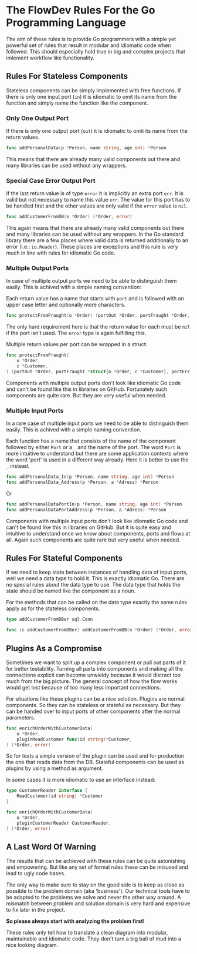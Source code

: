 # The FlowDev Rules For the Go Programming Language

The aim of these rules is to provide Go programmers with a simple yet powerful
set of rules that result in modular and idiomatic code when followed. This
should especially hold true in big and complex projects that imlement workflow
like functionality.

## Rules For Stateless Components
Stateless components can be simply implemented with free functions. If there is
only one input port (`in`) it is idiomatic to omit its name from the function
and simply name the function like the component.

### Only One Output Port
If there is only one output port (`out`) it is idiomatic to omit its name from
the return values.
```go
func addPersonalData(p *Person, name string, age int) *Person
```
This means that there are already many valid components out there and many
libraries can be used without any wrappers.

### Special Case Error Output Port
If the last return value is of type `error` it is implicitly an extra port
`err`. It is valid but not necessary to name this value `err`. The value for
this port has to be handled first and the other values are only valid if the
`error` value is `nil`.
```go
func addCustomerFromDB(o *Order) (*Order, error)
```
This again means that there are already many valid components out there and
many libraries can be used without any wrappers. In the Go standard library
there are a few places where valid data is returned additionally to an error
(i.e.: `io.Reader`). These places are exceptions and this rule is very much in
line with rules for idiomatic Go code.

### Multiple Output Ports
In case of multiple output ports we need to be able to distinguish them easily.
This is achived with a simple naming convention:

Each return value has a name that starts with `port` and is followed with an
upper case letter and optionally more characters.
```go
func protectFromFraught(o *Order) (portOut *Order, portFraught *Order, err error)
```
The only hard requirement here is that the return value for each must be `nil`
if the port isn't used. The `error` type is again fulfilling this.

Multiple return values per port can be wrapped in a struct:
```go
func protectFromFraught(
	o *Order,
	c *Customer,
) (portOut *Order, portFraught *struct{o *Order, c *Customer}, portErr error)
```
Components with multiple output ports don't look like idiomatic Go code and
can't be found like this in libraries on GitHub. Fortunately such components
are quite rare. But they are very useful when needed.

### Multiple Input Ports
In a rare case of multiple input ports we need to be able to distinguish them
easily. This is achived with a simple naming convention.

Each function has a name that consists of the name of the component followed by
either `Port` or a `_` and the name of the port.
The word `Port` is more intuitive to understand but there are some application
contexts where the word 'port' is used in a different way already. Here it is
better to use the `_` instead.
```go
func addPersonalData_In(p *Person, name string, age int) *Person
func addPersonalData_Address(p *Person, a *Adress) *Person
```
Or
```go
func addPersonalDataPortIn(p *Person, name string, age int) *Person
func addPersonalDataPortAddress(p *Person, a *Adress) *Person
```
Components with multiple input ports don't look like idiomatic Go code and
can't be found like this in libraries on GitHub. But it is quite easy and
intuitive to understand once we know about components, ports and flows at all.
Again such components are quite rare but very useful when needed.

## Rules For Stateful Components
If we need to keep state between instances of handling data of input ports,
well we need a data type to hold it. This is exactly idiomatic Go. There are no
special rules about the data type to use. The data type that holds the state
should be named like the component as a noun.

For the methods that can be called on the data type exactly the same rules
apply as for the stateless components.
```go
type addCustomerFromDBer sql.Conn

func (c addCustomerFromDBer) addCustomerFromDB(o *Order) (*Order, error)
```

## Plugins As a Compromise
Sometimes we want to split up a complex component or pull out parts of it for
better testability. Turning all parts into components and making all the
connections explicit can become unwieldy because it would distract too much
from the big picture. The general concept of how the flow works would get lost
because of too many less important connections.

For situations like these plugins can be a nice solution. Plugins are normal
components. So they can be stateless or stateful as necessary. But they can be
handed over to input ports of other components after the normal parameters.
```go
func enrichOrderWithCustomerData(
	o *Order,
	pluginReadCustomer func(id string)*Customer,
) (*Order, error)
```
So for tests a simple version of the plugin can be used and for production the
one that reads data from the DB. Stateful components can be used as plugins by
using a method as argument.

In some cases it is more idiomatic to use an interface instead:
```go
type CustomerReader interface {
	ReadCustomer(id string) *Customer
}

func enrichOrderWithCustomerData(
	o *Order,
	pluginCustomerReader CustomerReader,
) (*Order, error)
```

## A Last Word Of Warning
The results that can be achieved with these rules can be quite astonishing and
empowering. But like any set of formal rules these can be misused and lead to
ugly code bases.

The only way to make sure to stay on the good side is to keep as close as
possible to the problem domain (aka 'business'). Our technical tools have to be
adapted to the problems we solve and never the other way around. A mismatch
between problem and solution domain is very hard and expensive to fix later in
the project.

**So please always start with analyzing the problem first!**

These rules only tell how to translate a clean diagram into modular,
maintainable and idiomatic code. They don't turn a big ball of mud into a nice
looking diagram.
